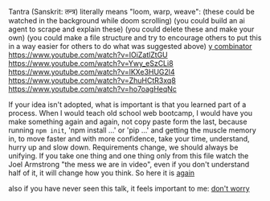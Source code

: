Tantra (Sanskrit: तन्त्र) literally means "loom, warp, weave":
(these could be watched in the background while doom scrolling)
(you could build an ai agent to scrape and explain these)
(you could delete these and make your own)
(you could make a file structure and try to encourage others to put this in a way easier 
for others to do what was suggested above)
[y combinator](https://www.youtube.com/watch?v=FITJMJjASUs)
https://www.youtube.com/watch?v=IOiZatlZtGU
https://www.youtube.com/watch?v=Ywy_eSzCLi8
https://www.youtube.com/watch?v=lKXe3HUG2l4
https://www.youtube.com/watch?v=ZhuHCtR3xq8
https://www.youtube.com/watch?v=ho7oagHeqNc

If your idea isn't adopted, what is important is that you learned part of a process. When I would teach old school web bootcamp, I would have you make something again and again, not copy paste form the last, because running `npm init`, 'npm install ...' or 'pip ...' and getting the muscle memory in, to move faster and with more confidence, take your time, understand, hurry up and slow down. Requirements change, we should always be unifying. If you take one thing and one thing only from this file watch the Joel Armstrong "the mess we are in video", even if you don't understand half of it, it will change how you think. So here it is [again](https://www.youtube.com/watch?v=lKXe3HUG2l4) 

also if you have never seen this talk, it feels important to me:
[don't worry](https://www.youtube.com/watch?v=fjvR9UMQCrg)
